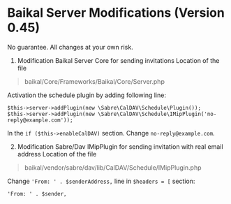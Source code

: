 # Baikal Server Modifications (Version 0.45)

No guarantee. All changes at your own risk.

1. Modification Baikal Server Core for sending invitations
Location of the file
> baikal/Core/Frameworks/Baikal/Core/Server.php

Activation the schedule plugin by adding following line:

    $this->server->addPlugin(new \Sabre\CalDAV\Schedule\Plugin());
    $this->server->addPlugin(new \Sabre\CalDAV\Schedule\IMipPlugin('no-reply@example.com'));

In the `if ($this->enableCalDAV)` section. Change `no-reply@example.com`.

2. Modification Sabre/Dav IMipPlugin for sending invitation with real email address
Location of the file
> baikal/vendor/sabre/dav/lib/CalDAV/Schedule/IMipPlugin.php 

Change `'From: ' . $senderAddress,` line in `$headers = [` section:

    'From: ' . $sender,

